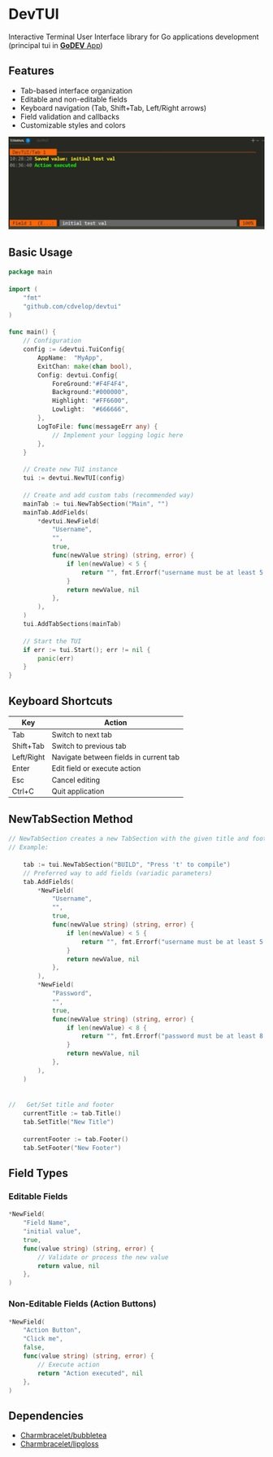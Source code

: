 # DevTUI

Interactive Terminal User Interface library for Go applications development (principal tui in [**GoDEV** App](https://github.com/cdvelop/godev))

## Features

- Tab-based interface organization
- Editable and non-editable fields
- Keyboard navigation (Tab, Shift+Tab, Left/Right arrows)
- Field validation and callbacks
- Customizable styles and colors

![devtui](tui.jpg)


## Basic Usage

```go
package main

import (
	"fmt"
	"github.com/cdvelop/devtui"
)

func main() {
	// Configuration
	config := &devtui.TuiConfig{
		AppName:  "MyApp", 
		ExitChan: make(chan bool),
		Config: devtui.Config{
			ForeGround:"#F4F4F4",
			Background:"#000000",
			Highlight: "#FF6600",
			Lowlight:  "#666666",
		},
		LogToFile: func(messageErr any) {
			// Implement your logging logic here
		},
	}

	// Create new TUI instance
	tui := devtui.NewTUI(config)

	// Create and add custom tabs (recommended way)
	mainTab := tui.NewTabSection("Main", "")
	mainTab.AddFields(
		*devtui.NewField(
			"Username",
			"",
			true,
			func(newValue string) (string, error) {
				if len(newValue) < 5 {
					return "", fmt.Errorf("username must be at least 5 characters")
				}
				return newValue, nil
			},
		),
	)
	tui.AddTabSections(mainTab)

	// Start the TUI
	if err := tui.Start(); err != nil {
		panic(err)
	}
}
```

## Keyboard Shortcuts

| Key          | Action                                 |
|--------------|----------------------------------------|
| Tab          | Switch to next tab                     |
| Shift+Tab    | Switch to previous tab                 |
| Left/Right   | Navigate between fields in current tab |
| Enter        | Edit field or execute action           |
| Esc          | Cancel editing                         |
| Ctrl+C       | Quit application                       |

## NewTabSection Method

```go
// NewTabSection creates a new TabSection with the given title and footer
// Example:

	tab := tui.NewTabSection("BUILD", "Press 't' to compile")
	// Preferred way to add fields (variadic parameters)
	tab.AddFields(
		*NewField(
			"Username",
			"",
			true,
			func(newValue string) (string, error) {
				if len(newValue) < 5 {
					return "", fmt.Errorf("username must be at least 5 characters")
				}
				return newValue, nil
			},
		),
		*NewField(
			"Password",
			"",
			true,
			func(newValue string) (string, error) {
				if len(newValue) < 8 {
					return "", fmt.Errorf("password must be at least 8 characters")
				}
				return newValue, nil
			},
		),
	)


//	 Get/Set title and footer
	currentTitle := tab.Title()
	tab.SetTitle("New Title")

	currentFooter := tab.Footer() 
	tab.SetFooter("New Footer")
```

## Field Types

### Editable Fields
```go
*NewField(
	"Field Name", 
	"initial value", 
	true, 
	func(value string) (string, error) {
		// Validate or process the new value
		return value, nil
	},
)
```

### Non-Editable Fields (Action Buttons)
```go
*NewField(
	"Action Button", 
	"Click me", 
	false, 
	func(value string) (string, error) {
		// Execute action
		return "Action executed", nil
	},
)
```

## Dependencies

- [Charmbracelet/bubbletea](https://github.com/charmbracelet/bubbletea)
- [Charmbracelet/lipgloss](https://github.com/charmbracelet/lipgloss)
